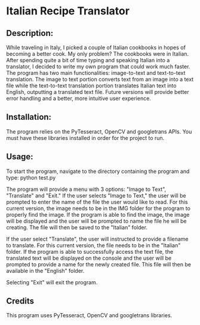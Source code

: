 # Italian Recipe Translator

## Description:
While traveling in Italy, I picked a couple of Italian cookbooks in hopes of becoming a better cook.  My only problem?  The cookbooks were in Italian.  After spending quite a bit of time typing and speaking Italian into a translator, I decided to write my own program that could work much faster.  The program has two main functionalities: image-to-text and text-to-text translation.  The image to text portion converts text from an image into a text file while the text-to-text translation portion translates Italian text into English, outputting a translated text file.  Future versions will provide better error handling and a better, more intuitive user experience.  

## Installation:
The program relies on the PyTesseract, OpenCV and googletrans APIs.  You must have these libraries installed in order for the project to run.  

## Usage:
To start the program, navigate to the directory containing the program and type:
python test.py

The program will provide a menu with 3 options: "Image to Text", "Translate" and "Exit."  If the user selects "Image to Text," the user will be prompted to enter the name of the file the user would like to read.  For this current version, the image needs to be in the IMG folder for the program to properly find the image.  If the program is able to find the image, the image will be displayed and the user will be prompted to name the file he will be creating.  The file will then be saved to the "Italian" folder.  

If the user select "Translate", the user will instructed to provide a filename to translate.  For this current version, the file needs to be in the "Italian" folder.  If the program is able to successfully access the text file, the translated text will be displayed on the console and the user will be prompted to provide a name for the newly created file.  This file will then be available in the "English" folder.  

Selecting "Exit" will exit the program.

## Credits
This program uses PyTesseract, OpenCV and googletrans libraries.  
